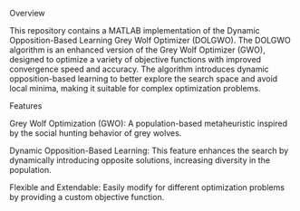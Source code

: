 Overview


This repository contains a MATLAB implementation of the Dynamic Opposition-Based Learning Grey Wolf Optimizer (DOLGWO). The DOLGWO algorithm is an enhanced version of the Grey Wolf Optimizer (GWO), designed to optimize a variety of objective functions with improved convergence speed and accuracy. The algorithm introduces dynamic opposition-based learning to better explore the search space and avoid local minima, making it suitable for complex optimization problems.


Features


Grey Wolf Optimization (GWO): A population-based metaheuristic inspired by the social hunting behavior of grey wolves.


Dynamic Opposition-Based Learning: This feature enhances the search by dynamically introducing opposite solutions, increasing diversity in the population.


Flexible and Extendable: Easily modify for different optimization problems by providing a custom objective function.
